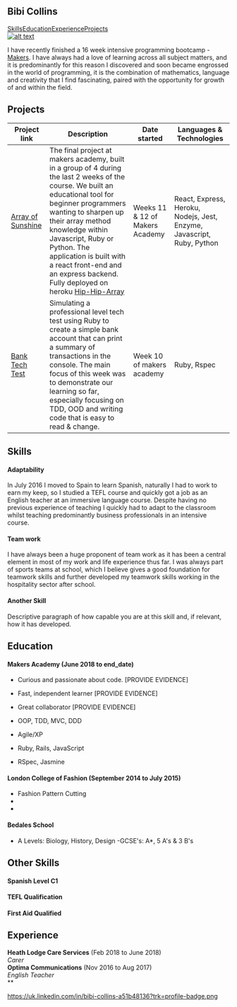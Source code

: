 ## Bibi Collins 
[Skills](#skills)[Education](#education)[Experience](#experience)[Projects](#projects)    
[![alt text][1.1]][1]

[1.1]: https://imgur.com/KyoIhna.png

[1]: https://www.linkedin.com/in/bibi-collins-a51b48136/

I have recently finished a 16 week intensive programming bootcamp - [Makers](https://makers.tech/).
I have always had a love of learning across all subject matters, and it is predominantly for this reason I discovered and soon became engrossed in the world of programming, it is the combination of mathematics, language and creativity that I find fascinating, paired with the opportunity for growth of and within the field.

## Projects
| Project link | Description | Date started | Languages & Technologies | 
|--------------|-------------|--------------|--------------------------|
| [Array of Sunshine](https://github.com/bibicollins/array_of_sunshine) | The final project at makers academy, built in a group of 4 during the last 2 weeks of the course. We built an educational tool for beginner programmers wanting to sharpen up their array method knowledge within Javascript, Ruby or Python. The application is built with a react front-end and an express backend. Fully deployed on heroku [Hip-Hip-Array](https://hip-hip-array.herokuapp.com/) | Weeks 11 & 12 of Makers Academy | React, Express, Heroku, Nodejs, Jest, Enzyme, Javascript, Ruby, Python | 
| [Bank Tech Test](https://github.com/bibicollins/Bank_tech_test) | Simulating a professional level tech test using Ruby to create a simple bank account that can print a summary of transactions in the console. The main focus of this week was to demonstrate our learning so far, especially focusing on TDD, OOD and writing code that is easy to read & change.  | Week 10 of makers academy | Ruby, Rspec | 


## Skills

#### Adaptability
In July 2016 I moved to Spain to learn Spanish, naturally I had to work to earn my keep, so I studied a TEFL course and quickly got a job as an English teacher at an immersive language course. Despite having no previous experience of teaching I quickly had to adapt to the classroom whilst teaching predominantly business professionals in an intensive course.

#### Team work
I have always been a huge proponent of team work as it has been a central element in most of my work and life experience thus far. I was always part of sports teams at school, which I believe gives a good foundation for teamwork skills and further developed my teamwork skills working in the hospitality sector after school.


#### Another Skill

Descriptive paragraph of how capable you are at this skill and, if relevant, how it has developed.


## Education

#### Makers Academy (June 2018 to end_date)

- Curious and passionate about code. [PROVIDE EVIDENCE]
- Fast, independent learner [PROVIDE EVIDENCE]
- Great collaborator [PROVIDE EVIDENCE]

- OOP, TDD, MVC, DDD
- Agile/XP
- Ruby, Rails, JavaScript
- RSpec, Jasmine

#### London College of Fashion (September 2014 to July 2015)

- Fashion Pattern Cutting
-
-
#### Bedales School
- A Levels: Biology, History, Design
-GCSE's: A*, 5 A's & 3 B's


## Other Skills

#### Spanish Level C1
#### TEFL Qualification
#### First Aid Qualified
####




## Experience

**Heath Lodge Care Services** (Feb 2018 to June 2018)    
*Carer*  
**Optima Communications** (Nov 2016 to Aug 2017)   
*English Teacher*  
**

https://uk.linkedin.com/in/bibi-collins-a51b48136?trk=profile-badge.png
